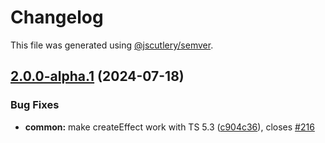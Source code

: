 # Changelog

This file was generated using [@jscutlery/semver](https://github.com/jscutlery/semver).

## [2.0.0-alpha.1](https://github.com/spierala/mini-rx-store/compare/common-2.0.0-alpha.0...common-2.0.0-alpha.1) (2024-07-18)


### Bug Fixes

* **common:** make createEffect work with TS 5.3 ([c904c36](https://github.com/spierala/mini-rx-store/commit/c904c368378f11b9e2ba8b65429237eb3c6be543)), closes [#216](https://github.com/spierala/mini-rx-store/issues/216)

